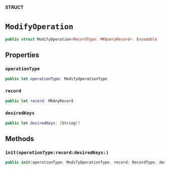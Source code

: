 **STRUCT**

# `ModifyOperation`

```swift
public struct ModifyOperation<RecordType: MKQueryRecord>: Encodable
```

## Properties
### `operationType`

```swift
public let operationType: ModifyOperationType
```

### `record`

```swift
public let record: MKAnyRecord
```

### `desiredKeys`

```swift
public let desiredKeys: [String]?
```

## Methods
### `init(operationType:record:desiredKeys:)`

```swift
public init(operationType: ModifyOperationType, record: RecordType, desiredKeys: [String]? = nil)
```
